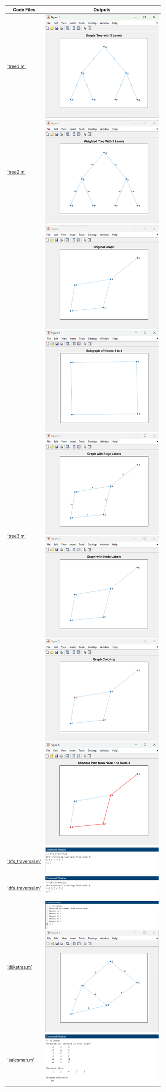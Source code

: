 | Code Files | Outputs |
|------------|---------|
|['tree1.m'](./Codes/tree1.m)|![tree1.png](./Outputs/tree1.png)|
|['tree2.m'](./Codes/tree2.m)|![tree2.png](./Outputs/tree2.png)|
|['tree3.m'](./Codes/tree3.m)|![tree3-6.png](./Outputs/tree3-6.png)![tree3-5.png](./Outputs/tree3-5.png)![tree3-4.png](./Outputs/tree3-4.png)![tree3-3.png](./Outputs/tree3-3.png)![tree3-2.png](./Outputs/tree3-2.png)![tree3-1.png](./Outputs/tree3-1.png)|
|['bfs_traversal.m'](./Codes/bfs_traversal.m)|![bfs_traversal.png](./Outputs/bfs_traversal.png)|
|['dfs_traversal.m'](./Codes/dfs_traversal.m)|![dfs_traversal.png](./Outputs/dfs_traversal.png)|
|['dijkstras.m'](./Codes/dijkstras.m)|![dijkstras-1.png](./Outputs/dijkstras-1.png)![dijkstras-2.png](./Outputs/dijkstras-2.png)|
|['salesman.m'](./Codes/salesman.m)|![salesman.png](./Outputs/salesman.png)|
